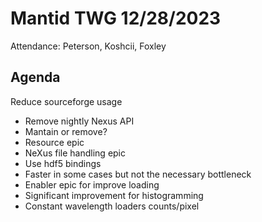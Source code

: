 # Mantid TWG 12/28/2023
Attendance:
Peterson, Koshcii, Foxley

## Agenda
Reduce sourceforge usage
- Remove nightly
Nexus API
- Mantain or remove?
- Resource epic
- NeXus file handling epic
- Use hdf5 bindings
- Faster in some cases but not the necessary bottleneck
- Enabler epic for improve loading
- Significant improvement for histogramming
- Constant wavelength loaders counts/pixel
